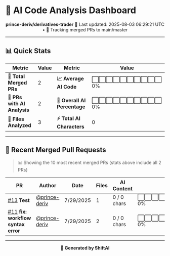 # 🤖 AI Code Analysis Dashboard

<div align="center">

**prince-deriv/derivatives-trader**
📅 Last updated: 2025-08-03 06:29:21 UTC • 🔄 Tracking merged PRs to main/master

</div>

---

## 📊 Quick Stats

| Metric | Value | Metric | Value |
|--------|-------|--------|-------|
| **📁 Total Merged PRs** | 2 | **📈 Average AI Code** | ⬜⬜⬜⬜⬜⬜⬜⬜⬜⬜ 0% |
| **🤖 PRs with AI Analysis** | 2 | **🎯 Overall AI Percentage** | ⬜⬜⬜⬜⬜⬜⬜⬜⬜⬜ 0% |
| **📄 Files Analyzed** | 3 | **⚡ Total AI Characters** | 0 |

---

## 🚀 Recent Merged Pull Requests

> 📊 Showing the 10 most recent merged PRs (stats above include all 2 PRs)

| PR | Author | Date | Files | AI Content | Percentage |
|----|--------|------|-------|------------|------------|
| [#13](https://github.com/prince-deriv/derivatives-trader/pull/13) **Test** | [@prince-deriv](https://github.com/prince-deriv) | 7/29/2025 | 1 | 0 / 0 chars | ⬜⬜⬜⬜⬜⬜⬜⬜⬜⬜⬜⬜⬜⬜⬜   0% |
| [#11](https://github.com/prince-deriv/derivatives-trader/pull/11) **fix: workflow syntax error** | [@prince-deriv](https://github.com/prince-deriv) | 7/29/2025 | 2 | 0 / 0 chars | ⬜⬜⬜⬜⬜⬜⬜⬜⬜⬜⬜⬜⬜⬜⬜   0% |

---

<div align="center">

🚀 **Generated by ShiftAI**

</div>